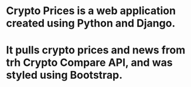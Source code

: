 # Crypto Prices is a web application created using Python and Django. 
# It pulls crypto prices and news from trh Crypto Compare API, and was styled using Bootstrap.
